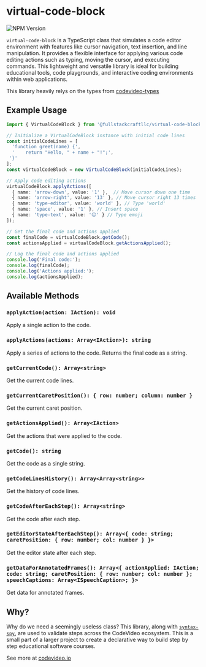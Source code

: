 # virtual-code-block

![NPM Version](https://img.shields.io/npm/v/:fullstackcraftllc/virtual-code-block)

`virtual-code-block` is a TypeScript class that simulates a code editor environment with features like cursor navigation, text insertion, and line manipulation. It provides a flexible interface for applying various code editing actions such as typing, moving the cursor, and executing commands. This lightweight and versatile library is ideal for building educational tools, code playgrounds, and interactive coding environments within web applications.

This library heavily relys on the types from [codevideo-types](https://github.com/codevideo/codevideo-types)

## Example Usage

```typescript
import { VirtualCodeBlock } from '@fullstackcraftllc/virtual-code-block';

// Initialize a VirtualCodeBlock instance with initial code lines
const initialCodeLines = [
  'function greet(name) {',
  '    return "Hello, " + name + "!";',
 '}'
];
const virtualCodeBlock = new VirtualCodeBlock(initialCodeLines);

// Apply code editing actions
virtualCodeBlock.applyActions([
  { name: 'arrow-down', value: '1' },  // Move cursor down one time
  { name: 'arrow-right', value: '13' }, // Move cursor right 13 times
  { name: 'type-editor', value: 'world' }, // Type 'world'
  { name: 'space', value: '1' }, // Insert space
  { name: 'type-text', value: '😊' } // Type emoji
]);

// Get the final code and actions applied
const finalCode = virtualCodeBlock.getCode();
const actionsApplied = virtualCodeBlock.getActionsApplied();

// Log the final code and actions applied
console.log('Final code:');
console.log(finalCode);
console.log('Actions applied:');
console.log(actionsApplied);
```

## Available Methods

### `applyAction(action: IAction): void`

Apply a single action to the code.

### `applyActions(actions: Array<IAction>): string`

Apply a series of actions to the code. Returns the final code as a string.

### `getCurrentCode(): Array<string>`

Get the current code lines.

### `getCurrentCaretPosition(): { row: number; column: number }`

Get the current caret position.

### `getActionsApplied(): Array<IAction>`

Get the actions that were applied to the code.

### `getCode(): string`

Get the code as a single string.

### `getCodeLinesHistory(): Array<Array<string>>`

Get the history of code lines.

### `getCodeAfterEachStep(): Array<string>`

Get the code after each step.

### `getEditorStateAfterEachStep(): Array<{ code: string; caretPosition: { row: number; col: number } }>`

Get the editor state after each step.

### `getDataForAnnotatedFrames(): Array<{ actionApplied: IAction; code: string; caretPosition: { row: number; col: number }; speechCaptions: Array<ISpeechCaption>; }>`

Get data for annotated frames.

## Why?

Why do we need a seemingly useless class? This library, along with [`syntax-spy`](https://github.com/codevideo/syntax-spy), are used to validate steps across the CodeVideo ecosystem. This is a small part of a larger project to create a declarative way to build step by step educational software courses.

See more at [codevideo.io](https://codevideo.com)